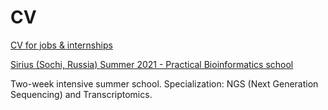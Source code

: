 # CV
[CV for jobs & internships](https://github.com/netwasted/CV/blob/main/CV%20(2).pdf)

[Sirius (Sochi, Russia) Summer 2021 - Practical Bioinformatics school](https://github.com/netwasted/CV/tree/main/SiriusBio2021)

Two-week intensive summer school. Specialization: NGS (Next Generation Sequencing) and Transcriptomics.
